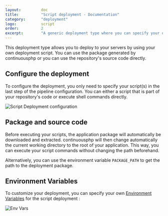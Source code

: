 ```yaml
---
layout:         doc
title:          "Script deployment - Documentation"
category:       "deployment"
logo:           script
order:          2
excerpt:        "A generic deployment type where you can specify your own deployment script."
---
```


This deployment type allows you to deploy to your servers by using your own deployment script. You can use the package
generated by continuousphp or you can use the repository's source code directly.

## Configure the deployment

To configure the deployment, you only need to specify your script(s) in the last step of the pipeline configuration.
You can either a script that is part of your repository's code or execute shell commands directly.

![Script Deployment configuration](/assets/doc/deployment/script/configuration.png)

## Package and source code

Before executing your scripts, the application package will automatically be downloaded and extracted. continuousphp will then
change automatically the current working directory to the root of your application. This way, you can execute your script
commands without changing the path beforehand.

Alternatively, you can use the environment variable `PACKAGE_PATH` to get the path to the deployment package.

## Environment Variables

To customize your deployment, you can specify your own [Environment Variables](/_docs/environment-variables) for the script deployment :

![Env Vars](/assets/doc/deployment/script/env-vars.png)